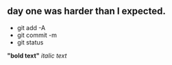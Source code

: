 ## day one was harder than I expected.

* git add -A
* git commit -m
* git status

**"bold text"**
_italic text_
